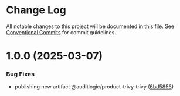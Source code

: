 # Change Log

All notable changes to this project will be documented in this file.
See [Conventional Commits](https://conventionalcommits.org) for commit guidelines.

# 1.0.0 (2025-03-07)


### Bug Fixes

* publishing new artifact @auditlogic/product-trivy-trivy ([6bd5856](https://github.com/auditlogic/product/commit/6bd5856947c0f5488947fa7aef6ef189d1ddf9ef))
